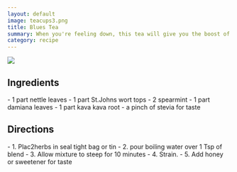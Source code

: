 ```yaml
---
layout: default
image: teacups3.png
title: Blues Tea
summary: When you're feeling down, this tea will give you the boost of energy you need
category: recipe
---
```

<img src="{{site.baseurl}}/img/teacups3-3.png" class="img-resize">

<h2 class="recipe-center">Ingredients</h2>
- 1 part nettle leaves
- 1 part St.Johns wort tops
- 2 spearmint
- 1 part damiana leaves
- 1 part kava kava root
- a pinch of stevia for taste

<h2 class="recipe-center">Directions</h2>
- 1. Plac2herbs in seal tight bag or tin
- 2. pour boiling water over 1 Tsp of blend
- 3. Allow mixture to steep for 10 minutes
- 4. Strain.
- 5. Add honey or sweetener for taste

